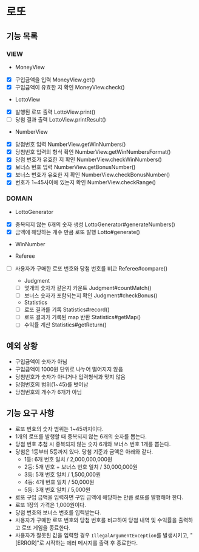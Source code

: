 # 로또

## 기능 목록

### VIEW

- MoneyView

- [x] 구입금액을 입력 MoneyView.get()
- [x] 구입금액이 유효한 지 확인 MoneyView.check()

- LottoView

- [x] 발행된 로또 출력 LottoView.print()
- [ ] 당첨 결과 출력 LottoView.printResult()

- NumberView

- [x] 당첨번호 입력 NumberView.getWinNumbers()
- [x] 당첨번호 입력의 형식 확인 NumberView.getWinNumbersFormat()
- [x] 당첨 번호가 유효한 지 확인 NumberView.checkWinNumbers()
- [x] 보너스 번호 입력 NumberView.getBonusNumber()
- [x] 보너스 번호가 유효한 지 확인 NumberView.checkBonusNumber()
- [x] 번호가 1~45사이에 있는지 확인 NumberView.checkRange()

### DOMAIN

- LottoGenerator

- [x] 중복되지 않는 6개의 숫자 생성 LottoGenerator#generateNumbers()
- [x] 금액에 해당하는 개수 만큼 로또 발행 Lotto#generate()

- WinNumber

- Referee

- [ ] 사용자가 구매한 로또 번호와 당첨 번호를 비교 Referee#compare()

  - Judgment
  
  - [ ] 몇개의 숫자가 같은지 카운트 Judgment#countMatch()
  - [ ] 보너스 숫자가 포함되는지 확인 Judgment#checkBonus()
  
  - Statistics
  
  - [ ] 로또 결과를 기록 Statistics#record()
  - [ ] 로또 결과가 기록된 map 반환 Statistics#getMap()
  - [ ] 수익률 계산 Statistics#getReturn()

## 예외 상황
- 구입금액이 숫자가 아님
- 구입금액이 1000원 단위로 나누어 떨어지지 않음
- 당첨번호가 숫자가 아니거나 입력형식과 맞지 않음 
- 당첨번호의 범위(1~45)를 벗어남
- 당첨번호의 개수가 6개가 아님

## 기능 요구 사항

- 로또 번호의 숫자 범위는 1~45까지이다.
- 1개의 로또를 발행할 때 중복되지 않는 6개의 숫자를 뽑는다.
- 당첨 번호 추첨 시 중복되지 않는 숫자 6개와 보너스 번호 1개를 뽑는다.
- 당첨은 1등부터 5등까지 있다. 당첨 기준과 금액은 아래와 같다.
    - 1등: 6개 번호 일치 / 2,000,000,000원
    - 2등: 5개 번호 + 보너스 번호 일치 / 30,000,000원
    - 3등: 5개 번호 일치 / 1,500,000원
    - 4등: 4개 번호 일치 / 50,000원
    - 5등: 3개 번호 일치 / 5,000원
- 로또 구입 금액을 입력하면 구입 금액에 해당하는 만큼 로또를 발행해야 한다.
- 로또 1장의 가격은 1,000원이다.
- 당첨 번호와 보너스 번호를 입력받는다.
- 사용자가 구매한 로또 번호와 당첨 번호를 비교하여 당첨 내역 및 수익률을 출력하고 로또 게임을 종료한다.
- 사용자가 잘못된 값을 입력할 경우 `IllegalArgumentException`를 발생시키고, "[ERROR]"로 시작하는 에러 메시지를 출력 후 종료한다.